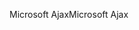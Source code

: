 <span data-ttu-id="f75e9-101">Microsoft Ajax</span><span class="sxs-lookup"><span data-stu-id="f75e9-101">Microsoft Ajax</span></span>